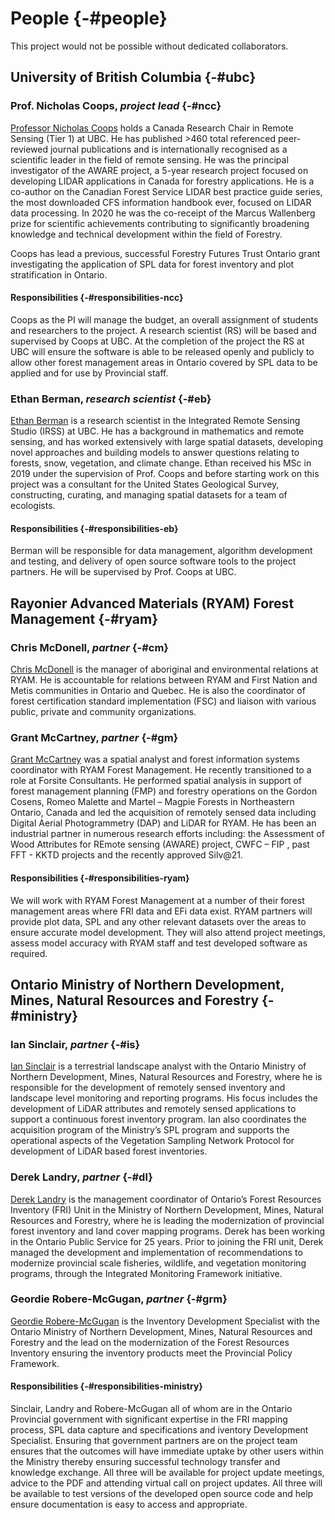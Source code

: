 # People {-#people}

This project would not be possible without dedicated collaborators.

## University of British Columbia {-#ubc}

### Prof. Nicholas Coops, *project lead* {-#ncc}

[Professor Nicholas Coops](https://forestry.ubc.ca/faculty-profile/nicholas-coops/) holds a Canada Research Chair in Remote Sensing (Tier 1) at UBC. He has published >460 total referenced peer-reviewed journal publications and is internationally recognised as a scientific leader in the field of remote sensing. He was the principal investigator of the AWARE project, a 5-year research project focused on developing LIDAR applications in Canada for forestry applications. He is a co-author on the Canadian Forest Service LIDAR best practice guide series, the most downloaded CFS information handbook ever, focused on LIDAR data processing. In 2020 he was the co-receipt of the Marcus Wallenberg prize for scientific achievements contributing to significantly broadening knowledge and technical development within the field of Forestry.

Coops has lead a previous, successful Forestry Futures Trust Ontario grant investigating the application of SPL data for forest inventory and plot stratification in Ontario. 

#### Responsibilities {-#responsibilities-ncc}

Coops as the PI will manage the budget, an overall assignment of students and researchers to the project. A research scientist (RS) will be based and supervised by Coops at UBC. At the completion of the project the RS at UBC will ensure the software is able to be released openly and publicly to allow other forest management areas in Ontario covered by SPL data to be applied and for use by Provincial staff.

### Ethan Berman, *research scientist* {-#eb}

[Ethan Berman](linkedin.com/in/ethan-berman) is a research scientist in the Integrated Remote Sensing Studio (IRSS) at UBC. He has a background in mathematics and remote sensing, and has worked extensively with large spatial datasets, developing novel approaches and building models to answer questions relating to forests, snow, vegetation, and climate change. Ethan received his MSc in 2019 under the supervision of Prof. Coops and before starting work on this project was a consultant for the United States Geological Survey, constructing, curating, and managing spatial datasets for a team of ecologists. 

#### Responsibilities {-#responsibilities-eb}

Berman will be responsible for data management, algorithm development and testing, and delivery of open source software tools to the project partners. He will be supervised by Prof. Coops at UBC.

## Rayonier Advanced Materials (RYAM) Forest Management {-#ryam}

### Chris McDonell, *partner* {-#cm}

[Chris McDonell](linkedin.com/in/chris-mcdonell-45759113) is the manager of aboriginal and environmental relations at RYAM. He is accountable for relations between RYAM and First Nation and Metis communities in Ontario and Quebec. He is also the coordinator of forest certification standard implementation (FSC) and liaison with various public, private and community organizations.

### Grant McCartney, *partner* {-#gm}

[Grant McCartney](https://ca.linkedin.com/in/grantmccartneygis) was a spatial analyst and forest information systems coordinator with RYAM Forest Management. He recently transitioned to a role at Forsite Consultants. He performed spatial analysis in support of forest management planning (FMP) and forestry operations on the Gordon Cosens, Romeo Malette and Martel – Magpie Forests in Northeastern Ontario, Canada and led the acquisition of remotely sensed data including Digital Aerial Photogrammetry (DAP) and LiDAR for RYAM. He has been an industrial partner in numerous research efforts including: the Assessment of Wood Attributes for REmote sensing (AWARE) project, CWFC – FIP , past FFT - KKTD projects and the recently approved Silv@21.

#### Responsibilities {-#responsibilities-ryam}

We will work with RYAM Forest Management at a number of their forest management areas where FRI data and EFi data exist. RYAM partners will provide plot data, SPL and any other relevant datasets over the areas to ensure accurate model development. They will also attend project meetings, assess model accuracy with RYAM staff and test developed software as required. 

## Ontario Ministry of Northern Development, Mines, Natural Resources and Forestry {-#ministry}

### Ian Sinclair, *partner* {-#is}

[Ian Sinclair](linkedin.com/in/ian-sinclair-984929a4) is a terrestrial landscape analyst with the Ontario Ministry of Northern Development, Mines, Natural Resources and Forestry, where he is responsible for the development of remotely sensed inventory and landscape level monitoring and reporting programs. His focus includes the development of LiDAR attributes and remotely sensed applications to support a continuous forest inventory program. Ian also coordinates the acquisition program of the Ministry’s SPL program and supports the operational aspects of the Vegetation Sampling Network Protocol for development of LiDAR based forest inventories.

### Derek Landry, *partner* {-#dl}

[Derek Landry](linkedin.com/in/derek-landry-4a860b212) is the management coordinator of Ontario’s Forest Resources Inventory (FRI) Unit in the Ministry of Northern Development, Mines, Natural Resources and Forestry, where he is leading the modernization of provincial forest inventory and land cover mapping programs. Derek has been working in the Ontario Public Service for 25 years. Prior to joining the FRI unit, Derek managed the development and implementation of recommendations to modernize provincial scale fisheries, wildlife, and vegetation monitoring programs, through the Integrated Monitoring Framework initiative.

### Geordie Robere-McGugan, *partner* {-#grm}

[Geordie Robere-McGugan](linkedin.com/in/geordie-robere-mcgugan-b5b6aa3) is the Inventory Development Specialist with the Ontario Ministry of Northern Development, Mines, Natural Resources and Forestry and the lead on the modernization of the Forest Resources Inventory ensuring the inventory products meet the Provincial Policy Framework. 

#### Responsibilities {-#responsibilities-ministry}

Sinclair, Landry and Robere-McGugan all of whom are in the Ontario Provincial government with significant expertise in the FRI mapping process, SPL data capture and specifications and iventory Development Specialist. Ensuring that government partners are on the project team ensures that the outcomes will have immediate uptake by other users within the Ministry thereby ensuring successful technology transfer and knowledge exchange. All three will be available for project update meetings, advice to the PDF and attending virtual call on project updates. All three will be available to test versions of the developed open source code and help ensure documentation is easy to access and appropriate. 
